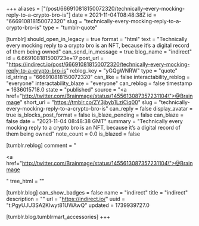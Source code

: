 +++
aliases = ["/post/666910818150072320/technically-every-mocking-reply-to-a-crypto-bro-is"]
date = 2021-11-04T08:48:38Z
id = "666910818150072320"
slug = "technically-every-mocking-reply-to-a-crypto-bro-is"
type = "tumblr-quote"

[tumblr]
should_open_in_legacy = true
format = "html"
text = "Technically every mocking reply to a crypto bro is an NFT, because it&rsquo;s a digital record of them being owned"
can_send_in_message = true
blog_name = "indirect"
id = 6.669108181500723e+17
post_url = "https://indirect.io/post/666910818150072320/technically-every-mocking-reply-to-a-crypto-bro-is"
reblog_key = "yGQgWNRW"
type = "quote"
id_string = "666910818150072320"
can_like = false
interactability_reblog = "everyone"
interactability_blaze = "everyone"
can_reblog = false
timestamp = 1636015718.0
state = "published"
source = "<a href=\"http://twitter.com/Brainmage/status/1455613087357231104\">@Brainmage</a>"
short_url = "https://tmblr.co/ZY3jbyb1LziCiq00"
slug = "technically-every-mocking-reply-to-a-crypto-bro-is"
can_reply = false
display_avatar = true
is_blocks_post_format = false
is_blaze_pending = false
can_blaze = false
date = "2021-11-04 08:48:38 GMT"
summary = "Technically every mocking reply to a crypto bro is an NFT, because it’s a digital record of them being owned"
note_count = 0.0
is_blazed = false

[tumblr.reblog]
comment = "<p><a href=\"http://twitter.com/Brainmage/status/1455613087357231104\">@Brainmage</a></p>"
tree_html = ""

[tumblr.blog]
can_show_badges = false
name = "indirect"
title = "indirect"
description = ""
url = "https://indirect.io/"
uuid = "t:PgyUJU3SA2Klwyt81UWAwQ"
updated = 1739939727.0

[tumblr.blog.tumblrmart_accessories]
+++
